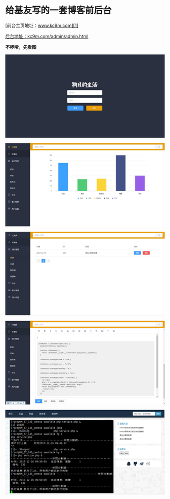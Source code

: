 ﻿# 给基友写的一套博客前后台
[前台主页地址：www.kc9m.com][1]


[后台地址：kc9m.com/admin/admin.html][2]
  
  


  
**不啰嗦，先看图**

![adminIndex][3]


![dashBoard][4]


![blogList][5]


![detail][6]


![pcIndex][7]


  [1]: http://kc9m.com
  [2]: http://kc9m.com/admin/admin.html
  [3]: https://github.com/pkjoebinbin/cheng-blog/blob/master/imgs/adminLogin.jpg
  [4]: https://github.com/pkjoebinbin/cheng-blog/blob/master/imgs/dashBoard.jpg
  [5]: https://github.com/pkjoebinbin/cheng-blog/blob/master/imgs/blogList.jpg
  [6]: https://github.com/pkjoebinbin/cheng-blog/blob/master/imgs/detail.jpg
  [7]: https://github.com/pkjoebinbin/cheng-blog/blob/master/imgs/pcIndex.png